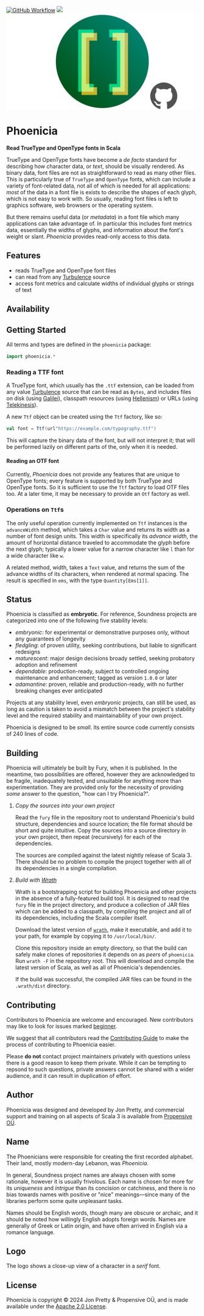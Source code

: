 [<img alt="GitHub Workflow" src="https://img.shields.io/github/actions/workflow/status/propensive/phoenicia/main.yml?style=for-the-badge" height="24">](https://github.com/propensive/phoenicia/actions)
[<img src="https://img.shields.io/discord/633198088311537684?color=8899f7&label=DISCORD&style=for-the-badge" height="24">](https://discord.com/invite/MBUrkTgMnA)
<img src="/doc/images/github.png" valign="middle">

# Phoenicia

__Read TrueType and OpenType fonts in Scala__

TrueType and OpenType fonts have become a _de facto_ standard for describing
how character data, or _text_, should be visually rendered. As binary data,
font files are not as straightforward to read as many other files. This is
particularly true of `TrueType` and `OpenType` fonts, which can include a
variety of font-related data, not all of which is needed for all applications:
_most_ of the data in a font file is exists to describe the shapes of each
glyph, which is not easy to work with. So usually, reading font files is left
to graphics software, web browsers or the operating system.

But there remains useful data (or _metadata_) in a font file which many
applications can take advantage of. In particular this includes font metrics
data, essentially the widths of glyphs, and information about the font's weight
or slant. _Phoenicia_ provides read-only access to this data.

## Features

- reads TrueType and OpenType font files
- can read from any [Turbulence](https://github.com/propensive/turbulence/) source
- access font metrics and calculate widths of individual glyphs or strings of text


## Availability




## Getting Started

All terms and types are defined in the `phoenicia` package:
```scala
import phoenicia.*
```

### Reading a TTF font

A TrueType font, which usually has the `.ttf` extension, can be loaded from any
value [Turbulence](https://github.com/propensive/turbulence/) source that can
be read as `Bytes`, and includes files on disk (using
[Galilei](https://github.com/propensive/galilei/)), classpath resources (using
[Hellenism](https://github.com/propensive/hellenism/)) or URLs (using
[Telekinesis](https://github.com/propensive/telekinesis/)).

A new `Ttf` object can be created using the `Ttf` factory, like so:
```scala
val font = Ttf(url"https://example.com/typography.ttf")
```

This will capture the binary data of the font, but will not interpret it; that
will be performed lazily on different parts of the, only when it is needed.

#### Reading an OTF font

Currently, _Phoenicia_ does not provide any features that are unique to
OpenType fonts; every feature is supported by both TrueType and OpenType fonts.
So it is sufficient to use the `Ttf` factory to load OTF files too. At a later
time, it may be necessary to provide an `Otf` factory as well.

### Operations on `Ttf`s

The only useful operation currently implemented on `Ttf` instances is the
`advanceWidth` method, which takes a `Char` value and returns its width as a
number of font design units. This width is specifically its _advance width_,
the amount of horizontal distance traveled to accommodate the glyph before the
next glyph; typically a lower value for a narrow character like `l` than for a
wide character like `w`.

A related method, width, takes a `Text` value, and returns the sum of the
advance widths of its characters, when rendered at normal spacing. The result
is specified in `ems`, with the type `Quantity[Ems[1]]`.



## Status

Phoenicia is classified as __embryotic__. For reference, Soundness projects are
categorized into one of the following five stability levels:

- _embryonic_: for experimental or demonstrative purposes only, without any guarantees of longevity
- _fledgling_: of proven utility, seeking contributions, but liable to significant redesigns
- _maturescent_: major design decisions broady settled, seeking probatory adoption and refinement
- _dependable_: production-ready, subject to controlled ongoing maintenance and enhancement; tagged as version `1.0.0` or later
- _adamantine_: proven, reliable and production-ready, with no further breaking changes ever anticipated

Projects at any stability level, even _embryonic_ projects, can still be used,
as long as caution is taken to avoid a mismatch between the project's stability
level and the required stability and maintainability of your own project.

Phoenicia is designed to be _small_. Its entire source code currently consists
of 240 lines of code.

## Building

Phoenicia will ultimately be built by Fury, when it is published. In the
meantime, two possibilities are offered, however they are acknowledged to be
fragile, inadequately tested, and unsuitable for anything more than
experimentation. They are provided only for the necessity of providing _some_
answer to the question, "how can I try Phoenicia?".

1. *Copy the sources into your own project*
   
   Read the `fury` file in the repository root to understand Phoenicia's build
   structure, dependencies and source location; the file format should be short
   and quite intuitive. Copy the sources into a source directory in your own
   project, then repeat (recursively) for each of the dependencies.

   The sources are compiled against the latest nightly release of Scala 3.
   There should be no problem to compile the project together with all of its
   dependencies in a single compilation.

2. *Build with [Wrath](https://github.com/propensive/wrath/)*

   Wrath is a bootstrapping script for building Phoenicia and other projects in
   the absence of a fully-featured build tool. It is designed to read the `fury`
   file in the project directory, and produce a collection of JAR files which can
   be added to a classpath, by compiling the project and all of its dependencies,
   including the Scala compiler itself.
   
   Download the latest version of
   [`wrath`](https://github.com/propensive/wrath/releases/latest), make it
   executable, and add it to your path, for example by copying it to
   `/usr/local/bin/`.

   Clone this repository inside an empty directory, so that the build can
   safely make clones of repositories it depends on as _peers_ of `phoenicia`.
   Run `wrath -F` in the repository root. This will download and compile the
   latest version of Scala, as well as all of Phoenicia's dependencies.

   If the build was successful, the compiled JAR files can be found in the
   `.wrath/dist` directory.

## Contributing

Contributors to Phoenicia are welcome and encouraged. New contributors may like
to look for issues marked
[beginner](https://github.com/propensive/phoenicia/labels/beginner).

We suggest that all contributors read the [Contributing
Guide](/contributing.md) to make the process of contributing to Phoenicia
easier.

Please __do not__ contact project maintainers privately with questions unless
there is a good reason to keep them private. While it can be tempting to
repsond to such questions, private answers cannot be shared with a wider
audience, and it can result in duplication of effort.

## Author

Phoenicia was designed and developed by Jon Pretty, and commercial support and
training on all aspects of Scala 3 is available from [Propensive
O&Uuml;](https://propensive.com/).



## Name

The Phoenicians were responsible for creating the first recorded alphabet.
Their land, mostly modern-day Lebanon, was _Phoenicia_.

In general, Soundness project names are always chosen with some rationale,
however it is usually frivolous. Each name is chosen for more for its
_uniqueness_ and _intrigue_ than its concision or catchiness, and there is no
bias towards names with positive or "nice" meanings—since many of the libraries
perform some quite unpleasant tasks.

Names should be English words, though many are obscure or archaic, and it
should be noted how willingly English adopts foreign words. Names are generally
of Greek or Latin origin, and have often arrived in English via a romance
language.

## Logo

The logo shows a close-up view of a character in a _serif_ font.

## License

Phoenicia is copyright &copy; 2024 Jon Pretty & Propensive O&Uuml;, and
is made available under the [Apache 2.0 License](/license.md).

